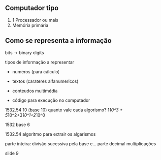 ## Computador tipo

1. 1 Processador ou mais
2. Memória primária



## Como se representa a informação

bits -> binary digits

tipos de informação a representar 
 - numeros (para cálculo)

 - textos (carateres alfanumericos)

 - conteudos multimédia

 - código para execução no computador

1532.54 10  (base 10)  quanto vale cada algorismo?
1*10^3 + 5*10^2+3*10^1+2*10^0

1532 base 6  

1532.54 algoritmo para extrair os algarismos

parte inteira: divisão sucessiva pela base e...
parte decimal multiplicações

slide 9